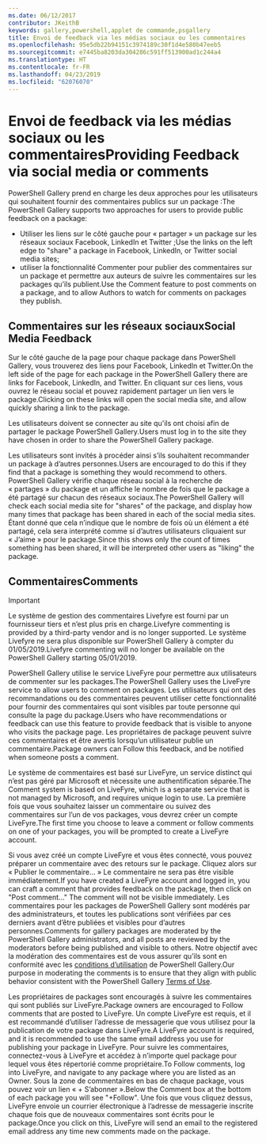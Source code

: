 ```yaml
---
ms.date: 06/12/2017
contributor: JKeithB
keywords: gallery,powershell,applet de commande,psgallery
title: Envoi de feedback via les médias sociaux ou les commentaires
ms.openlocfilehash: 95e5db22b94151c3974189c30f1d4e580b47eeb5
ms.sourcegitcommit: e7445ba8203da304286c591ff513900ad1c244a4
ms.translationtype: HT
ms.contentlocale: fr-FR
ms.lasthandoff: 04/23/2019
ms.locfileid: "62076070"
---
```

# <a name="providing-feedback-via-social-media-or-comments"></a><span data-ttu-id="e3df2-103">Envoi de feedback via les médias sociaux ou les commentaires</span><span class="sxs-lookup"><span data-stu-id="e3df2-103">Providing Feedback via social media or comments</span></span>

<span data-ttu-id="e3df2-104">PowerShell Gallery prend en charge les deux approches pour les utilisateurs qui souhaitent fournir des commentaires publics sur un package :</span><span class="sxs-lookup"><span data-stu-id="e3df2-104">The PowerShell Gallery supports two approaches for users to provide public feedback on a package:</span></span>

- <span data-ttu-id="e3df2-105">Utiliser les liens sur le côté gauche pour « partager » un package sur les réseaux sociaux Facebook, LinkedIn et Twitter ;</span><span class="sxs-lookup"><span data-stu-id="e3df2-105">Use the links on the left edge to "share" a package in Facebook, LinkedIn, or Twitter social media sites;</span></span>
- <span data-ttu-id="e3df2-106">utiliser la fonctionnalité Commenter pour publier des commentaires sur un package et permettre aux auteurs de suivre les commentaires sur les packages qu’ils publient.</span><span class="sxs-lookup"><span data-stu-id="e3df2-106">Use the Comment feature to post comments on a package, and to allow Authors to watch for comments on packages they publish.</span></span>

## <a name="social-media-feedback"></a><span data-ttu-id="e3df2-107">Commentaires sur les réseaux sociaux</span><span class="sxs-lookup"><span data-stu-id="e3df2-107">Social Media Feedback</span></span>

<span data-ttu-id="e3df2-108">Sur le côté gauche de la page pour chaque package dans PowerShell Gallery, vous trouverez des liens pour Facebook, LinkedIn et Twitter.</span><span class="sxs-lookup"><span data-stu-id="e3df2-108">On the left side of the page for each package in the PowerShell Gallery there are links for Facebook, LinkedIn, and Twitter.</span></span>
<span data-ttu-id="e3df2-109">En cliquant sur ces liens, vous ouvrez le réseau social et pouvez rapidement partager un lien vers le package.</span><span class="sxs-lookup"><span data-stu-id="e3df2-109">Clicking on these links will open the social media site, and allow quickly sharing a link to the package.</span></span>

<span data-ttu-id="e3df2-110">Les utilisateurs doivent se connecter au site qu'ils ont choisi afin de partager le package PowerShell Gallery.</span><span class="sxs-lookup"><span data-stu-id="e3df2-110">Users must log in to the site they have chosen in order to share the PowerShell Gallery package.</span></span>

<span data-ttu-id="e3df2-111">Les utilisateurs sont invités à procéder ainsi s’ils souhaitent recommander un package à d’autres personnes.</span><span class="sxs-lookup"><span data-stu-id="e3df2-111">Users are encouraged to do this if they find that a package is something they would recommend to others.</span></span>
<span data-ttu-id="e3df2-112">PowerShell Gallery vérifie chaque réseau social à la recherche de « partages » du package et un affiche le nombre de fois que le package a été partagé sur chacun des réseaux sociaux.</span><span class="sxs-lookup"><span data-stu-id="e3df2-112">The PowerShell Gallery will check each social media site for "shares" of the package, and display how many times that package has been shared in each of the social media sites.</span></span>
<span data-ttu-id="e3df2-113">Étant donné que cela n’indique que le nombre de fois où un élément a été partagé, cela sera interprété comme si d’autres utilisateurs cliquaient sur « J’aime » pour le package.</span><span class="sxs-lookup"><span data-stu-id="e3df2-113">Since this shows only the count of times something has been shared, it will be interpreted other users as "liking" the package.</span></span>

## <a name="comments"></a><span data-ttu-id="e3df2-114">Commentaires</span><span class="sxs-lookup"><span data-stu-id="e3df2-114">Comments</span></span>

> [!IMPORTANT]
> <span data-ttu-id="e3df2-115">Le système de gestion des commentaires Livefyre est fourni par un fournisseur tiers et n’est plus pris en charge.</span><span class="sxs-lookup"><span data-stu-id="e3df2-115">Livefyre commenting is provided by a third-party vendor and is no longer supported.</span></span>
> <span data-ttu-id="e3df2-116">Le système Livefyre ne sera plus disponible sur PowerShell Gallery à compter du 01/05/2019.</span><span class="sxs-lookup"><span data-stu-id="e3df2-116">Livefyre commenting will no longer be available on the PowerShell Gallery starting 05/01/2019.</span></span> 

<span data-ttu-id="e3df2-117">PowerShell Gallery utilise le service LiveFyre pour permettre aux utilisateurs de commenter sur les packages.</span><span class="sxs-lookup"><span data-stu-id="e3df2-117">The PowerShell Gallery uses the LiveFyre service to allow users to comment on packages.</span></span>
<span data-ttu-id="e3df2-118">Les utilisateurs qui ont des recommandations ou des commentaires peuvent utiliser cette fonctionnalité pour fournir des commentaires qui sont visibles par toute personne qui consulte la page du package.</span><span class="sxs-lookup"><span data-stu-id="e3df2-118">Users who have recommendations or feedback can use this feature to provide feedback that is visible to anyone who visits the package page.</span></span>
<span data-ttu-id="e3df2-119">Les propriétaires de package peuvent suivre ces commentaires et être avertis lorsqu’un utilisateur publie un commentaire.</span><span class="sxs-lookup"><span data-stu-id="e3df2-119">Package owners can Follow this feedback, and be notified when someone posts a comment.</span></span>

<span data-ttu-id="e3df2-120">Le système de commentaires est basé sur LiveFyre, un service distinct qui n’est pas géré par Microsoft et nécessite une authentification séparée.</span><span class="sxs-lookup"><span data-stu-id="e3df2-120">The Comment system is based on LiveFyre, which is a separate service that is not managed by Microsoft, and requires unique login to use.</span></span>
<span data-ttu-id="e3df2-121">La première fois que vous souhaitez laisser un commentaire ou suivez des commentaires sur l’un de vos packages, vous devrez créer un compte LiveFyre.</span><span class="sxs-lookup"><span data-stu-id="e3df2-121">The first time you choose to leave a comment or follow comments on one of your packages, you will be prompted to create a LiveFyre account.</span></span>

<span data-ttu-id="e3df2-122">Si vous avez créé un compte LiveFyre et vous êtes connecté, vous pouvez préparer un commentaire avec des retours sur le package. Cliquez alors sur « Publier le commentaire... » Le commentaire ne sera pas être visible immédiatement.</span><span class="sxs-lookup"><span data-stu-id="e3df2-122">If you have created a LiveFyre account and logged in, you can craft a comment that provides feedback on the package, then click on "Post comment..." The comment will not be visible immediately.</span></span>
<span data-ttu-id="e3df2-123">Les commentaires pour les packages de PowerShell Gallery sont modérés par des administrateurs, et toutes les publications sont vérifiées par ces derniers avant d’être publiées et visibles pour d’autres personnes.</span><span class="sxs-lookup"><span data-stu-id="e3df2-123">Comments for gallery packages are moderated by the PowerShell Gallery administrators, and all posts are reviewed by the moderators before being published and visible to others.</span></span>
<span data-ttu-id="e3df2-124">Notre objectif avec la modération des commentaires est de vous assurer qu’ils sont en conformité avec les [conditions d’utilisation](https://www.powershellgallery.com/policies/Terms) de PowerShell Gallery.</span><span class="sxs-lookup"><span data-stu-id="e3df2-124">Our purpose in moderating the comments is to ensure that they align with public behavior consistent with the PowerShell Gallery [Terms of Use](https://www.powershellgallery.com/policies/Terms).</span></span>

<span data-ttu-id="e3df2-125">Les propriétaires de packages sont encouragés à suivre les commentaires qui sont publiés sur LiveFyre.</span><span class="sxs-lookup"><span data-stu-id="e3df2-125">Package owners are encouraged to Follow comments that are posted to LiveFyre.</span></span>
<span data-ttu-id="e3df2-126">Un compte LiveFyre est requis, et il est recommandé d’utiliser l’adresse de messagerie que vous utilisez pour la publication de votre package dans LiveFyre.</span><span class="sxs-lookup"><span data-stu-id="e3df2-126">A LiveFyre account is required, and it is recommended to use the same email address you use for publishing your package in LiveFyre.</span></span>
<span data-ttu-id="e3df2-127">Pour suivre les commentaires, connectez-vous à LiveFyre et accédez à n’importe quel package pour lequel vous êtes répertorié comme propriétaire.</span><span class="sxs-lookup"><span data-stu-id="e3df2-127">To Follow comments, log into LiveFyre, and navigate to any package where you are listed as an Owner.</span></span>
<span data-ttu-id="e3df2-128">Sous la zone de commentaires en bas de chaque package, vous pouvez voir un lien « + S’abonner ».</span><span class="sxs-lookup"><span data-stu-id="e3df2-128">Below the Comment box at the bottom of each package you will see "+Follow".</span></span>
<span data-ttu-id="e3df2-129">Une fois que vous cliquez dessus, LiveFyre envoie un courrier électronique à l’adresse de messagerie inscrite chaque fois que de nouveaux commentaires sont écrits pour le package.</span><span class="sxs-lookup"><span data-stu-id="e3df2-129">Once you click on this, LiveFyre will send an email to the registered email address any time new comments made on the package.</span></span>
